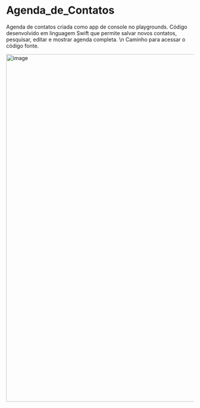 # Agenda_de_Contatos
Agenda de contatos criada como app de console no playgrounds. 
Código desenvolvido em linguagem Swift que permite salvar novos contatos, pesquisar, editar e mostrar agenda completa. \n
Caminho para acessar o código fonte. 

<img width="935" alt="image" src="https://user-images.githubusercontent.com/83432550/173413360-39db0f13-419e-4618-978d-31b07f14b65b.png">

